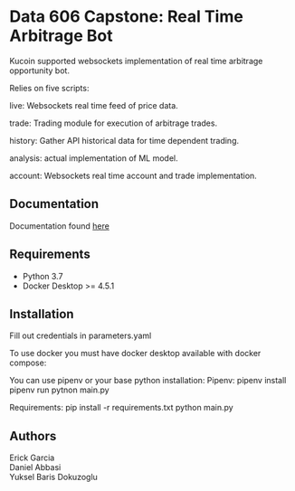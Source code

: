 # Data 606 Capstone: Real Time Arbitrage Bot

Kucoin supported websockets implementation of real time arbitrage opportunity bot.

Relies on five scripts:

live:
Websockets real time feed of price data.

trade:
Trading module for execution of arbitrage trades.

history:
Gather API historical data for time dependent trading.

analysis:
actual implementation of ML model.

account:
Websockets real time account and trade implementation.

## Documentation

Documentation found [here](https://ehgp.github.io/data_606_capstone/)

## Requirements

* Python 3.7
* Docker Desktop >= 4.5.1

## Installation

Fill out credentials in parameters.yaml

To use docker you must have docker desktop available with docker compose:

You can use pipenv or your base python installation:
Pipenv:
pipenv install
pipenv run pytnon main.py

Requirements:
pip install -r requirements.txt
python main.py

## Authors

Erick Garcia<br>
Daniel Abbasi<br>
Yuksel Baris Dokuzoglu
